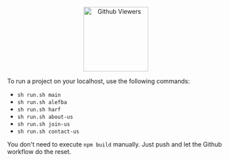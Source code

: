 
<p align="center">
<img alt="Github Viewers" width="150" src="https://komarev.com/ghpvc/?username=roshan-ai&style=flat-square&color=green">
</p>

<!-- ### Time spent on typing source code:
#### Alefba
[![wakatime](https://wakatime.com/badge/user/2fc4b18b-ec8f-46e8-be9b-2b05a111037b/project/714a6af7-1548-4ec1-8e16-b1153deeec0c.svg)](https://wakatime.com/badge/user/2fc4b18b-ec8f-46e8-be9b-2b05a111037b/project/714a6af7-1548-4ec1-8e16-b1153deeec0c)
#### Roshan
[![wakatime](https://wakatime.com/badge/user/2fc4b18b-ec8f-46e8-be9b-2b05a111037b/project/f9e4dfd9-e17d-4fa7-823e-cd2f7f933f66.svg)](https://wakatime.com/badge/user/2fc4b18b-ec8f-46e8-be9b-2b05a111037b/project/f9e4dfd9-e17d-4fa7-823e-cd2f7f933f66)
#### Harf
[![wakatime](https://wakatime.com/badge/user/2fc4b18b-ec8f-46e8-be9b-2b05a111037b/project/044395f9-e132-4936-9209-e68800af30cd.svg)](https://wakatime.com/badge/user/2fc4b18b-ec8f-46e8-be9b-2b05a111037b/project/044395f9-e132-4936-9209-e68800af30cd)
#### About us
[![wakatime](https://wakatime.com/badge/user/2fc4b18b-ec8f-46e8-be9b-2b05a111037b/project/bd0e701a-d1d5-40ed-b493-491017ab09b3.svg)](https://wakatime.com/badge/user/2fc4b18b-ec8f-46e8-be9b-2b05a111037b/project/bd0e701a-d1d5-40ed-b493-491017ab09b3)
#### Contact us
[![wakatime](https://wakatime.com/badge/user/2fc4b18b-ec8f-46e8-be9b-2b05a111037b/project/46b93f59-6b76-43e2-946e-105a6facfc32.svg)](https://wakatime.com/badge/user/2fc4b18b-ec8f-46e8-be9b-2b05a111037b/project/46b93f59-6b76-43e2-946e-105a6facfc32)
### Join us
[![wakatime](https://wakatime.com/badge/user/2fc4b18b-ec8f-46e8-be9b-2b05a111037b/project/f98bcec6-7138-4458-8066-e05d78369ca2.svg)](https://wakatime.com/badge/user/2fc4b18b-ec8f-46e8-be9b-2b05a111037b/project/f98bcec6-7138-4458-8066-e05d78369ca2) -->

To run a project on your localhost, use the following commands:

- `sh run.sh main`
- `sh run.sh alefba`
- `sh run.sh harf`
- `sh run.sh about-us`
- `sh run.sh join-us`
- `sh run.sh contact-us`

You don't need to execute `npm build` manually. Just push and let the Github workflow do the reset.
